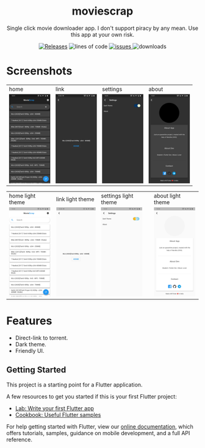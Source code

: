 <h1 align='center'>
moviescrap
  </h1>

<p align='center'>
Single click movie downloader app.
I don't support piracy by any mean. Use this app at your own risk.
</p>

<p align="center">
         
  <a href="https://github.com/Harishwarrior/movie_scrap/releases">
 <img src="https://img.shields.io/github/v/tag/Harishwarrior/movie_scrap?color=green"
         alt="Releases"></a>
         
  <img src="https://img.shields.io/tokei/lines/github/Harishwarrior/movie_scrap?color=dodgerblue" alt="lines of code">
  
  
  <a href="http://github.com/Harishwarrior/movie_scrap/issues">
      <img src="https://img.shields.io/github/issues/Harishwarrior/movie_scrap?color=blueviolet" alt="issues">
  </a>
  
  <img src="https://img.shields.io/github/downloads/Harishwarrior/movie_scrap/total?color=mediumvioletred" alt="downloads">
 

# Screenshots

<table>
  <tr>
     <td>home</td>
     <td>link</td>
     <td>settings</td>
     <td>about</td>
  </tr>
  <tr>
    <td><img src="screenshots/home.jpg" width=108  height=234></td>
    <td><img src="screenshots/link.jpg" width=108  height=234></td>
    <td><img src="screenshots/settings.jpg" width=108    height=234></td>
    <td><img src="screenshots/about.jpg" width=108  height=234></td>
   </tr>
 </table>

<table>
  <tr>
     <td>home light theme</td>
     <td>link light theme</td>
     <td>settings light theme</td>
     <td>about light theme</td>  
  </tr>
  <tr>
    <td><img src="screenshots/home_light.jpg" width=108  height=234></td>
    <td><img src="screenshots/link_light.jpg" width=108  height=234></td>
    <td><img src="screenshots/settings_light.jpg" width=108  height=234></td>
    <td><img src="screenshots/about_light.jpg" width=108  height=234></td>
  </tr>
</table>

# Features

- Direct-link to torrent.
- Dark theme.
- Friendly UI.


## Getting Started

This project is a starting point for a Flutter application.

A few resources to get you started if this is your first Flutter project:

- [Lab: Write your first Flutter app](https://flutter.dev/docs/get-started/codelab)
- [Cookbook: Useful Flutter samples](https://flutter.dev/docs/cookbook)

For help getting started with Flutter, view our
[online documentation](https://flutter.dev/docs), which offers tutorials,
samples, guidance on mobile development, and a full API reference.
